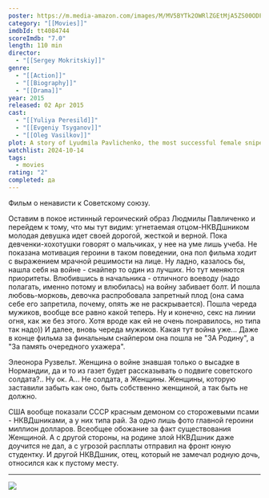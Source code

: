 ```yaml
---
poster: https://m.media-amazon.com/images/M/MV5BYTk2OWRlZGEtMjA5ZS00ODFjLTgyY2ItMjNkOWEwOWRjOTRmXkEyXkFqcGc@._V1_SX300.jpg
category: "[[Movies]]"
imdbId: tt4084744
scoreImdb: "7.0"
length: 110 min
director:
  - "[[Sergey Mokritskiy]]"
genre:
  - "[[Action]]"
  - "[[Biography]]"
  - "[[Drama]]"
year: 2015
released: 02 Apr 2015
cast:
  - "[[Yuliya Peresild]]"
  - "[[Evgeniy Tsyganov]]"
  - "[[Oleg Vasilkov]]"
plot: A story of Lyudmila Pavlichenko, the most successful female sniper in history.
watchlist: 2024-10-14
tags:
  - movies
rating: "2"
completed: да
---
```

Фильм о ненависти к Советскому союзу.

Оставим в покое истинный героический образ Людмилы Павличенко и перейдем к тому, что мы тут видим: угнетаемая отцом-НКВДшником молодая девушка идет своей дорогой, жесткой и верной. Пока девченки-хохотушки говорят о мальчиках, у нее на уме лишь учеба. Не показана мотивация героини в таком поведении, она пол фильма ходит с выражением мрачной решимости на лице. Ну ладно, казалось бы, нашла себя на войне - снайпер то один из лучших. Но тут меняются приоритеты. Влюбившись в начальника - отличного воеводу (надо полагать, именно потому и влюбилась) на войну забивает болт. И пошла любовь-морковь, девочка распробовала запретный плод (она сама себе его запретила, почему, опять же не раскрывается). Пошла череда мужиков, вообще все равно какой теперь. Ну и конечно, секс на линии огня, как же без этого. Хотя вроде как ей не очень понравилось, но типа так надо)) И далее, вновь череда мужиков. Какая тут война уже... Даже в конце фильма за финальным снайпером она пошла не "ЗА Родину", а "За память очередного ухажера".

Элеонора Рузвельт. Женщина о войне знавшая только о высадке в Нормандии, да и то из газет будет рассказывать о подвиге советского солдата?.. Ну ок. А... Не солдата, а Женщины. Женщины, которую заставили забыть как оно, быть собственно женщиной, а так быть не должно.

США вообще показали СССР красным демоном со сторожевыми псами - НКВДшниками, а у них типа рай. За одно лишь фото главной героини миллион долларов. Всеобщее обожание за факт существования Женщиной. А с другой стороны, на родине злой НКВДшник даже доучится не дал, а с угрозой расплаты отправил на фронт юную студентку. И другой НКВДшник, отец, который не замечал родную дочь, относился как к пустому месту.

---
![](https://m.media-amazon.com/images/M/MV5BYTk2OWRlZGEtMjA5ZS00ODFjLTgyY2ItMjNkOWEwOWRjOTRmXkEyXkFqcGc@._V1_SX300.jpg)